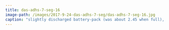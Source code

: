 ```yaml
---
title: das-adhs-7-seg-16
image-path: /images/2017-9-24-das-adhs-7-seg/das-adhs-7-seg-16.jpg
caption: "slightly discharged battery-pack (was about 2.45 when full), but still enough juice to power one display"
---
```

